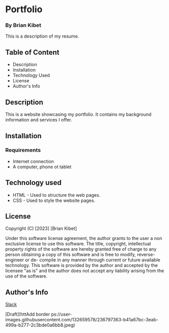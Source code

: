 # Portfolio

### By Brian Kibet

This is a description of my resume.

## Table of Content

* Description
* Installation
* Technology Used
* License
* Author's Info

## Description

This is a website showcasing my portfolio. It contains my background information and services I offer.

## Installation

### Requirements

* Internet connection
* A computer, phone ot tablet

## Technology used

* HTML - Used to structure the web pages.
* CSS - Used to style the website pages.

## License
Copyright (C) [2023] [Brian Kibet]

Under this software license agreement, the author grants to the user a non exclusive license to use this software. The title, copyright, intellectual property rights of the software are hereby granted free of charge to any person obtaining a copy of this software and is free to modify, reverse- engineer or de- compile in any manner through current or future available technology. This software is provided by the author and accepted by the licensee "as is" and the author does not accept any liability arising from the use of the software.

## Author's Info

[Slack](https://moringa.instructure.com/profile)

[Draft](httAdd border ps://user-images.githubusercontent.com/132659578/236797363-b41a67bc-3eab-499a-b277-2c3bde0a6bb8.jpeg)


